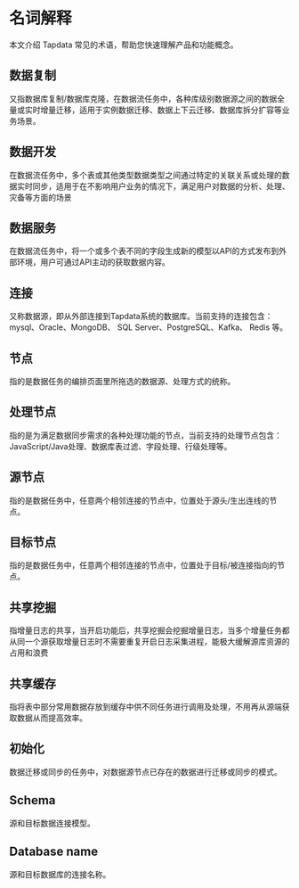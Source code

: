 # 名词解释

本文介绍 Tapdata 常见的术语，帮助您快速理解产品和功能概念。

## 数据复制

又指数据库复制/数据库克隆，在数据流任务中，各种库级别数据源之间的数据全量或实时增量迁移，适用于实例数据迁移、数据上下云迁移、数据库拆分扩容等业务场景。



## 数据开发

在数据流任务中，多个表或其他类型数据类型之间通过特定的关联关系或处理的数据实时同步，适用于在不影响用户业务的情况下，满足用户对数据的分析、处理、灾备等方面的场景



## 数据服务

在数据流任务中，将一个或多个表不同的字段生成新的模型以API的方式发布到外部环境，用户可通过API主动的获取数据内容。



## 连接

又称数据源，即从外部连接到Tapdata系统的数据库。当前支持的连接包含：mysql、Oracle、MongoDB、 SQL Server、PostgreSQL、Kafka、 Redis 等。



## 节点

指的是数据任务的编排页面里所拖选的数据源、处理方式的统称。



## 处理节点

指的是为满足数据同步需求的各种处理功能的节点，当前支持的处理节点包含：JavaScript/Java处理、数据库表过滤、字段处理、行级处理等。



## 源节点

指的是数据任务中，任意两个相邻连接的节点中，位置处于源头/生出连线的节点。



## 目标节点

指的是数据任务中，任意两个相邻连接的节点中，位置处于目标/被连接指向的节点。



## 共享挖掘

指增量日志的共享，当开启功能后，共享挖掘会挖掘增量日志，当多个增量任务都从同一个源获取增量日志时不需要重复开启日志采集进程，能极大缓解源库资源的占用和浪费



## 共享缓存

指将表中部分常用数据存放到缓存中供不同任务进行调用及处理，不用再从源端获取数据从而提高效率。



## 初始化

数据迁移或同步的任务中，对数据源节点已存在的数据进行迁移或同步的模式。



## Schema

源和目标数据连接模型。



## Database name

源和目标数据库的连接名称。